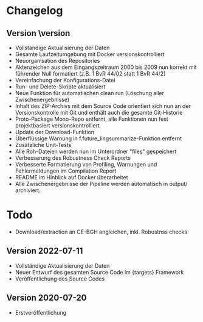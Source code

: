 # Changelog

## Version \version

- Vollständige Aktualisierung der Daten
- Gesamte Laufzeitumgebung mit Docker versionskontrolliert
- Neuorganisation des Repositories
- Aktenzeichen aus dem Eingangszeitraum 2000 bis 2009 nun korrekt mit führender Null formatiert (z.B. 1 BvR 44/02 statt 1 BvR 44/2)
- Vereinfachung der Konfigurations-Datei
- Run- und Delete-Skripte aktualisiert
- Neue Funktion für automatischen clean run (Löschung aller Zwischenergebnisse)
- Inhalt des ZIP-Archivs mit dem Source Code orientiert sich nun an der Versionskontrolle mit Git und enthält auch die gesamte Git-Historie
- Proto-Package Mono-Repo entfernt, alle Funktionen nun fest projektbasiert versionskontrolliert
- Update der Download-Funktion
- Überflüssige Warnung in f.future_lingsummarize-Funktion entfernt
- Zusätzliche Unit-Tests
- Alle Roh-Dateien werden nun im Unterordner "files" gespeichert
- Verbesserung des Robustness Check Reports
- Verbesserte Formatierung von Profiling, Warnungen und Fehlermeldungen im Compilation Report
- README im Hinblick auf Docker überarbeitet
- Alle Zwischenergebnisse der Pipeline werden automatisch in output/ archiviert.



# Todo

- Download/extraction an CE-BGH angleichen, inkl. Robustnss checks



## Version 2022-07-11

- Vollständige Aktualisierung der Daten
- Neuer Entwurf des gesamten Source Code im {targets} Framework
- Veröffentlichung des Source Codes

## Version 2020-07-20

- Erstveröffentlichung
